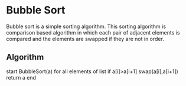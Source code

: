 # Bubble Sort
Bubble sort is a simple sorting algorithm. This sorting algorithm is comparison based algorithm in which each pair of adjacent elements is compared and the elements are swapped if they are not in order.
## Algorithm
start
BubbleSort(a)
   for all elements of list
      if a[i]>a[i+1]
         swap(a[i],a[i+1])
   return a
end
